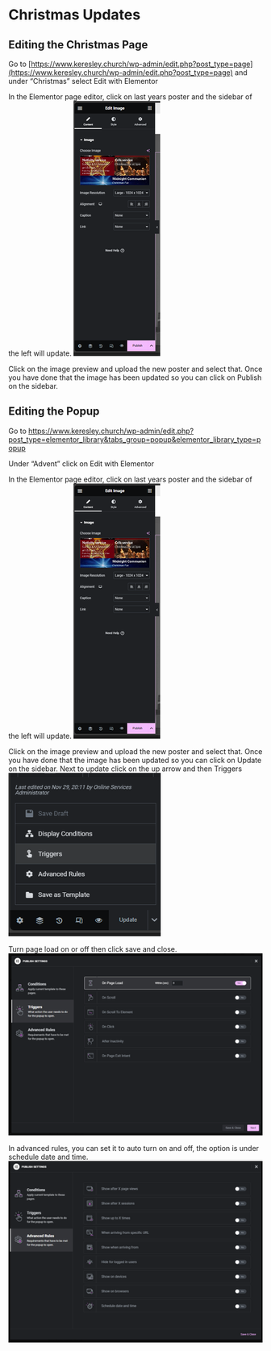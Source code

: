 # Christmas Updates
## Editing the Christmas Page
Go to [https://www.keresley.church/wp-admin/edit.php?post_type=page](https://www.keresley.church/wp-admin/edit.php?post_type=page) and under “Christmas” select Edit with Elementor 

In the Elementor page editor, click on last years poster and the sidebar of the left will update. 
![Elementor Sidebar](sidebar.png)

Click on the image preview and upload the new poster and select that. Once you have done that the image has been updated so you can click on Publish on the sidebar. 

## Editing the Popup
Go to https://www.keresley.church/wp-admin/edit.php?post_type=elementor_library&tabs_group=popup&elementor_library_type=popup

Under “Advent” click on Edit with Elementor

In the Elementor page editor, click on last years poster and the sidebar of the left will update.
![Elementor Sidebar](sidebar.png)

Click on the image preview and upload the new poster and select that. Once you have done that the image has been updated so you can click on Update on the sidebar.
Next to update click on the up arrow and then Triggers
![Elementor Pop-Up Triggers Screen](triggers.png)

Turn page load on or off then click save and close.
![Elementor Pop-Up Triggers Screen](onpageload.png)

In advanced rules, you can set it to auto turn on and off, the option is under schedule date and time.
![Elementor Pop-Up Advanced Rules Screen](advancedrules.png)